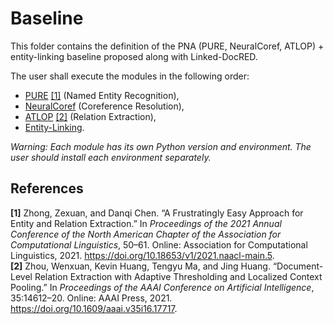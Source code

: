 # Baseline

This folder contains the definition of the PNA (PURE, NeuralCoref, ATLOP) + entity-linking baseline proposed along with Linked-DocRED.

The user shall execute the modules in the following order:
* [PURE](pure/) [[1]](#cite-1) (Named Entity Recognition),
* [NeuralCoref](neuralcoref/) (Coreference Resolution),
* [ATLOP](atlop/) [[2]](#cite-2) (Relation Extraction),
* [Entity-Linking](entity-linking/).

*Warning: Each module has its own Python version and environment. The user should install each environment separately.*

## References

<div class="csl-entry"><a name="cite-1"></a><b>[1]</b> Zhong, Zexuan, and Danqi Chen. “A Frustratingly Easy Approach for Entity and Relation Extraction.” In <i>Proceedings of the 2021 Annual Conference of the North American Chapter of the Association for Computational Linguistics</i>, 50–61. Online: Association for Computational Linguistics, 2021. <a href="https://doi.org/10.18653/v1/2021.naacl-main.5">https://doi.org/10.18653/v1/2021.naacl-main.5</a>.</div>

<div class="csl-entry"><a name="cite-2"></a><b>[2]</b> Zhou, Wenxuan, Kevin Huang, Tengyu Ma, and Jing Huang. “Document-Level Relation Extraction with Adaptive Thresholding and Localized Context Pooling.” In <i>Proceedings of the AAAI Conference on Artificial Intelligence</i>, 35:14612–20. Online: AAAI Press, 2021. <a href="https://doi.org/10.1609/aaai.v35i16.17717">https://doi.org/10.1609/aaai.v35i16.17717</a>.</div>